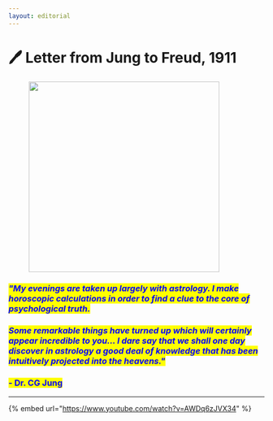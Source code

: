 ```yaml
---
layout: editorial
---
```


# 🖊️ Letter from Jung to Freud, 1911

<figure><img src="../../../.gitbook/assets/pexels-btgl-♡-19436845.jpg" alt="" width="375"><figcaption></figcaption></figure>

### _<mark style="color:blue;">**"My evenings are taken up largely with astrology. I make horoscopic calculations in order to find a clue to the core of psychological truth.**</mark>_&#x20;

### _<mark style="color:blue;">**Some remarkable things have turned up which will certainly appear incredible to you… I dare say that we shall one day discover in astrology a good deal of knowledge that has been intuitively projected into the heavens."**</mark>_

### <mark style="color:blue;">**- Dr. CG Jung**</mark>

***

{% embed url="https://www.youtube.com/watch?v=AWDq6zJVX34" %}

